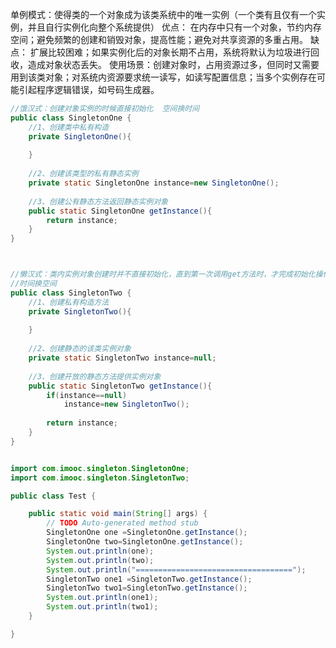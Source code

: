 单例模式：使得类的一个对象成为该类系统中的唯一实例（一个类有且仅有一个实例，并且自行实例化向整个系统提供）
优点：
在内存中只有一个对象，节约内存空间；避免频繁的创建和销毁对象，提高性能；避免对共享资源的多重占用。
缺点：
扩展比较困难；如果实例化后的对象长期不占用，系统将默认为垃圾进行回收，造成对象状态丢失。
使用场景：创建对象时，占用资源过多，但同时又需要用到该类对象；对系统内资源要求统一读写，如读写配置信息；当多个实例存在可能引起程序逻辑错误，如号码生成器。
```java
//饿汉式：创建对象实例的时候直接初始化  空间换时间
public class SingletonOne {
	//1、创建类中私有构造
	private SingletonOne(){
		
	}
	
	//2、创建该类型的私有静态实例
	private static SingletonOne instance=new SingletonOne();
	
	//3、创建公有静态方法返回静态实例对象
	public static SingletonOne getInstance(){
		return instance;
	}
}



//懒汉式：类内实例对象创建时并不直接初始化，直到第一次调用get方法时，才完成初始化操作
//时间换空间
public class SingletonTwo {
	//1、创建私有构造方法
	private SingletonTwo(){
		
	}
	
	//2、创建静态的该类实例对象
	private static SingletonTwo instance=null;
	
	//3、创建开放的静态方法提供实例对象
	public static SingletonTwo getInstance(){
		if(instance==null)
			instance=new SingletonTwo();
		
		return instance;
	}
}


import com.imooc.singleton.SingletonOne;
import com.imooc.singleton.SingletonTwo;

public class Test {

	public static void main(String[] args) {
		// TODO Auto-generated method stub
		SingletonOne one =SingletonOne.getInstance();
		SingletonOne two=SingletonOne.getInstance();
		System.out.println(one);
		System.out.println(two);
		System.out.println("===================================");
		SingletonTwo one1 =SingletonTwo.getInstance();
		SingletonTwo two1=SingletonTwo.getInstance();
		System.out.println(one1);
		System.out.println(two1);
	}

}

```
